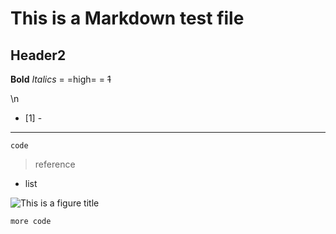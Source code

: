 # This is a Markdown test file
## Header2
**Bold**
*Italics*
= =high= =
~~1~~

\n
- [1] -
------------
`code`
>reference 
* list

![This is a figure title]()

```
more code
```
